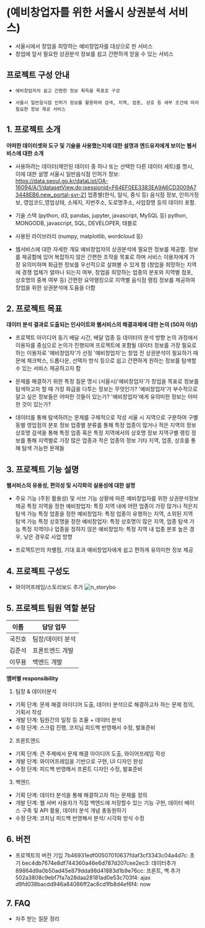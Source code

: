 # (예비창업자를 위한 서울시 상권분석 서비스)

- 서울시에서 창업을 희망하는 예비창업자를 대상으로 한 서비스
- 창업에 앞서 필요한 상권분석 정보를 쉽고 간편하게 얻을 수 있는 서비스

## 프로젝트 구성 안내

- `예비창업자의 쉽고 간편한 정보 획득을 목표로 구성`

- `서울시 일반음식점 인허가 정보를 활용하여 검색, 지역, 업종, 상호 등 세부 조건에 따라 필요한 정보 제공 서비스`

## 1. 프로젝트 소개

**어떠한 데이터셋와 도구 및 기술을 사용했는지에 대한 설명과 엔드유저에게 보이는 웹서비스에 대한 소개**

- 사용하려는 데이터(제안된 데이터 중 하나 또는 선택한 다른 데이터 세트)를 명시, 이에 대한 설명
서울시 일반음식점 인허가 정보: https://data.seoul.go.kr/dataList/OA-16094/A/1/datasetView.do;jsessionid=F64EF0EE3383EA9A6CD3009A73448EB6.new_portal-svr-21
업종별(한식, 일식, 중식 등) 음식점 정보, 인허가정보, 영업코드,영업상태, 소재지, 지번주소, 도로명주소, 사업장명 등의 데이터 포함.

- 기술 스택 (python, d3, pandas, jupyter, javascript, MySQL 등)
python, MONGODB, javascript, SQL, DEVELOPER, 태블로
- 사용된 라이브러리 (numpy, matplotlib, wordcloud 등)

- 웹서비스에 대한 자세한 개요
예비창업자의 상권분석에 필요한 정보를 제공함.
정보를 제공함에 있어 복잡하지 않은 간편한 조작을 목표로 하며 서비스 이용자에게 가장 유의미하며 화급한 정보를 우선적으로 살펴볼 수 있게 함
(창업을 희망하는 지역에 경쟁 업체가 얼마나 되는지 여부, 창업을 희망하는 업종의 분포와 지역별 점포, 상호명의 중복 여부 등)
간편한 요약랭킹으로 지역별 음식점 랭킹 정보를 제공하여 창업을 위한 상권분석에 도움을 더함

## 2. 프로젝트 목표

**데이터 분석 결과로 도출되는 인사이트와 웹서비스의 해결과제에 대한 논의 (50자 이상)**

- 프로젝트 아이디어 동기
배달 시간, 배달 업종 등 데이터의 분석 방향 논의 과정에서 이용자를 중심으로 논의가 진행되며 프로젝트에 포함될 데이터 정보를 가장 필요로 하는 이용자로 '예비창업자'가 선정
'예비창업자'는 창업 전 상권분석이 필요하기 때문에 체크박스, 드롭다운, 선택자 방식 등으로 쉽고 간편하게 원하는 정보를 탐색할 수 있는 서비스 제공하고자 함

- 문제를 해결하기 위한 특정 질문 명시
(서울시)'예비창업자'가 창업을 목표로 정보를 탐색하고자 할 때 가장 화급을 다투는 정보는 무엇인가?
'예비창업자'가 부수적으로 알고 싶은 정보들은 어떠한 것들이 있는가?
'예비창업자'에게 유의미한 정보는 어떠한 것이 있는가?

- 데이터를 통해 탐색하려는 문제를 구체적으로 작성
서울 시 지역으로 구분하여 구별 동별 영업점의 분포 정보
업종별 분류를 통해 특정 업종이 많거나 적은 지역의 정보
상호명 검색을 통해 특정 업종 혹은 특정 지역에서의 상호명 정보
지역구별 랭킹 정보를 통해 지역별로 가장 많은 업종과 적은 업종의 정보
기타 지역, 업종, 상호를 통해 탐색 가능한 문제들

## 3. 프로젝트 기능 설명

**웹서비스의 유용성, 편의성 및 시각화의 실용성에 대한 설명**

- 주요 기능 (주된 활용성) 및 서브 기능
상황에 따른 예비창업자를 위한 상권분석정보 제공
특정 지역을 정한 예비창업자: 특정 지역 내에 어떤 업종이 가장 많거나 적은지 탐색 가능
특정 업종을 정한 예비창업자: 특정 업종이 유행하는 지역, 소외된 지역 탐색 가능
특정 상호명을 정한 예비창업자: 특정 상호명이 많은 지역, 업종 탐색 가능
특정 지역이나 업종을 정하지 않은 예비창업자: 특정 지역 내 업종 분포 높은 경우, 낮은 경우로 사업 방향

- 프로젝트만의 차별점, 기대 효과
예비창업자에게 쉽고 편하게 유의미한 정보 제공


## 4. 프로젝트 구성도

- 와이어프레임/스토리보드 추가
![n_storybo](/uploads/0e5336cd5259107847f7af4a67d86191/n_storybo.png)

## 5. 프로젝트 팀원 역할 분담

| 이름 | 담당 업무 |
| ------ | ------ |
| 국진호 | 팀장/데이터 분석 |
| 김준석 | 프론트엔드 개발 |
| 이무용 | 백엔드 개발 |


**멤버별 responsibility**

1. 팀장 & 데이터분석

- 기획 단계: 문제 해결 아이디어 도출, 데이터 분석으로 해결하고자 하는 문제 정의, 기획서 작성
- 개발 단계: 팀원간의 일정 등 조율 + 데이터 분석
- 수정 단계: 스크럼 진행, 코치님 피드백 반영해서 수정, 발표준비

2. 프론트엔드

- 기획 단계: 큰 주제에서 문제 해결 아이디어 도출, 와이어프레임 작성
- 개발 단계: 와이어프레임을 기반으로 구현, UI 디자인 완성
- 수정 단계: 피드백 반영해서 프론트 디자인 수정, 발표준비

 3. 백엔드

- 기획 단계: 데이터 분석을 통해 해결하고자 하는 문제를 정의
- 개발 단계: 웹 서버 사용자가 직접 백엔드에 저장할수 있는 기능 구현, 데이터 베이스 구축 및 API 활용, 데이터 분석 개념 총동원하기
- 수정 단계: 코치님 피드백 반영해서 분석/ 시각화 방식 수정

## 6. 버전

- 프로젝트의 버전 기입
7b46931edf00507010637fdaf3cf3343c04a4d7c: 초기
bec4db7674e8df744360a46e6d787d207cee2ec3: 데이터추가
89864d9a0b50ad45e879dda98d41883d1b9e76cc: 프론트, 백 추가
502a3808c9ebf7fa7a28daa28181ad0e53c703f4: ajax
d9fd038bacdd946a84086ff2ac6cd1fb8d4ef6f4: now

## 7. FAQ

- 자주 받는 질문 정리
